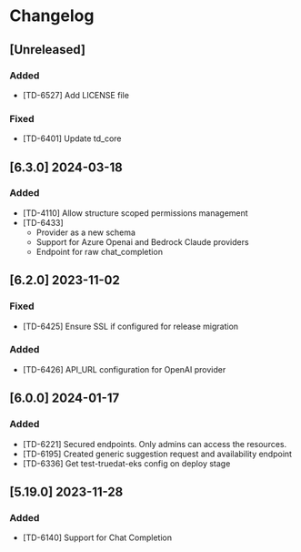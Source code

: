 # Changelog

## [Unreleased]

### Added

- [TD-6527] Add LICENSE file


### Fixed

- [TD-6401] Update td_core

## [6.3.0] 2024-03-18

### Added

- [TD-4110] Allow structure scoped permissions management
- [TD-6433]
  - Provider as a new schema
  - Support for Azure Openai and Bedrock Claude providers
  - Endpoint for raw chat_completion

## [6.2.0] 2023-11-02

### Fixed

- [TD-6425] Ensure SSL if configured for release migration

### Added

- [TD-6426] API_URL configuration for OpenAI provider

## [6.0.0] 2024-01-17

### Added

- [TD-6221] Secured endpoints. Only admins can access the resources.
- [TD-6195] Created generic suggestion request and availability endpoint
- [TD-6336] Get test-truedat-eks config on deploy stage

## [5.19.0] 2023-11-28

### Added

- [TD-6140] Support for Chat Completion
